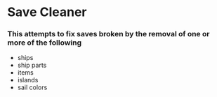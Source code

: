 # Save Cleaner
### This attempts to fix saves broken by the removal of one or more of the following
- ships
- ship parts
- items
- islands
- sail colors
